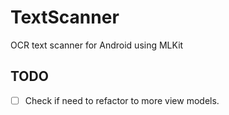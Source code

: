 # TextScanner
OCR text scanner for Android using MLKit


## TODO
- [ ] Check if need to refactor to more view models.
